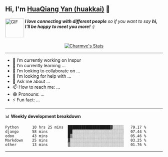## Hi, I'm <a href="https://github.com/huakkai" target="_blank">HuaQiang Yan (huakkai)</a> 👋

<img align="left" alt="GIF" src="https://media.giphy.com/media/LnQjpWaON8nhr21vNW/giphy.gif" width="60" title="Say HI"> <em><b>I love connecting with different people</b> so if you want to say <b>hi, I'll be happy to meet you more!</b> :)</em>

<!--
**huakkai/huakkai** is a ✨ _special_ ✨ repository because its `README.md` (this file) appears on your GitHub profile.

Here are some ideas to get you started:
-->

<br>

<p align="center">
  <a href="https://github.com/Charmve" class="rich-diff-level-one">
    <img src="https://github-readme-stats.vercel.app/api?username=huakkai&title_color=333&text_color=777" alt="Charmve's Stats" >
    <!-- &hide=issues
    <img src="https://github-readme-stats.vercel.app/api?username=Charmve&hide=issues&title_color=333&text_color=777" alt="Charmve's Stats" >
    -->
  </a>
</p>

-------

- 🔭 I’m currently working on Inspur
- 🌱 I’m currently learning ...
- 👯 I’m looking to collaborate on ...
- 🤔 I’m looking for help with ...
- 💬 Ask me about ...
- 📫 How to reach me: ...
- 😄 Pronouns: ...
- ⚡ Fun fact: ...

-------

📊 **Weekly development breakdown**
<!--START_SECTION:waka-->
```text
Python      10 hrs 25 mins  ███████████████████▓░░░░░   79.17 % 
django      58 mins         ██░░░░░░░░░░░░░░░░░░░░░░░   07.44 % 
odoo        43 mins         █▒░░░░░░░░░░░░░░░░░░░░░░░   05.46 % 
Markdown    25 mins         ▓░░░░░░░░░░░░░░░░░░░░░░░░   03.25 % 
other       13 mins         ▒░░░░░░░░░░░░░░░░░░░░░░░░   01.76 % 
```
<!--END_SECTION:waka-->

-------
